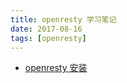 ```yaml
---
title: openresty 学习笔记
date: 2017-08-16
tags: [openresty]
---
```



- [openresty 安装](/openresty/2017/08/16/install)